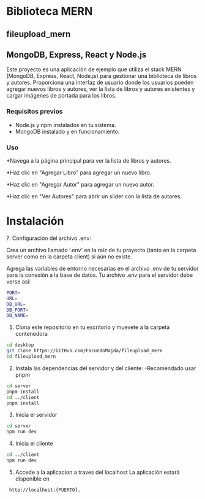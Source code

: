 # Biblioteca MERN

## fileupload_mern

## MongoDB, Express, React y Node.js

Este proyecto es una aplicación de ejemplo que utiliza el stack MERN (MongoDB, Express, React, Node.js) para gestionar una biblioteca de libros y autores. Proporciona una interfaz de usuario donde los usuarios pueden agregar nuevos libros y autores, ver la lista de libros y autores existentes y cargar imágenes de portada para los libros.

### Requisitos previos

- Node.js y npm instalados en tu sistema.
- MongoDB instalado y en funcionamiento.

### Uso

\*Navega a la página principal para ver la lista de libros y autores.

\*Haz clic en "Agregar Libro" para agregar un nuevo libro.

\*Haz clic en "Agregar Autor" para agregar un nuevo autor.

\*Haz clic en "Ver Autores" para abrir un slider con la lista de autores.

# Instalación

?. Configuración del archivo .env:

Crea un archivo llamado '.env' en la raíz de tu proyecto (tanto en la carpeta server como en la carpeta client) si aún no existe.

Agrega las variables de entorno necesarias en el archivo .env de tu servidor para la conexión a la base de datos. Tu archivo .env para el servidor debe verse así:

```bash
PORT=
URL=
DB_URL=
DB_PORT=
DB_NAME=
```

1. Clona este repositorio en tu escritorio y muevete a la carpeta contenedora

```bash
cd desktop
git clone https://GitHub.com/FacundoMajda/fileupload_mern
cd fileupload_mern
```

2. Instala las dependencias del servidor y del cliente:
   -Recomendado usar pnpm

```bash
cd server
pnpm install
cd ../client
pnpm install
```

3. Inicia el servidor

```bash
cd server
npm run dev
```

4. Inicia el cliente

```bash
cd ../client
npm run dev
```

5. Accede a la aplicacion a traves del localhost
   La aplicación estará disponible en

```bash
 http://localhost:{PUERTO}.
```

